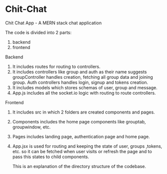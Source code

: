 # Chit-Chat

Chit Chat App - A MERN stack chat application 

The code is divided into 2 parts:
1. backend
2. frontend

Backend 
1. It includes routes for routing to controllers.
2. It includes controllers like group and auth as their name suggests groupController handles creation, fetching all group data and joining group. Auth controllers handles login, signup and tokens creation.
3. It includes models which stores schemas of user, group and message.
4. App.js includes all the socket.io logic with routing to route controllers.

Frontend
1. It includes src in which 2 folders are created components and pages.
2. Components includes the home page components like grouptab, groupwindow, etc.
3. Pages includes landing page, authentication page and home page.
4. App.jsx is used for routing and keeping the state of user, groups ,tokens, etc. so it can be fetched when user visits or refresh the page and to pass this states to child components.



   This is an explanation of the directory structure of the codebase.


   
